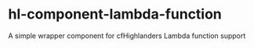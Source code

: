 # hl-component-lambda-function
A simple wrapper component for cfHighlanders Lambda function support
